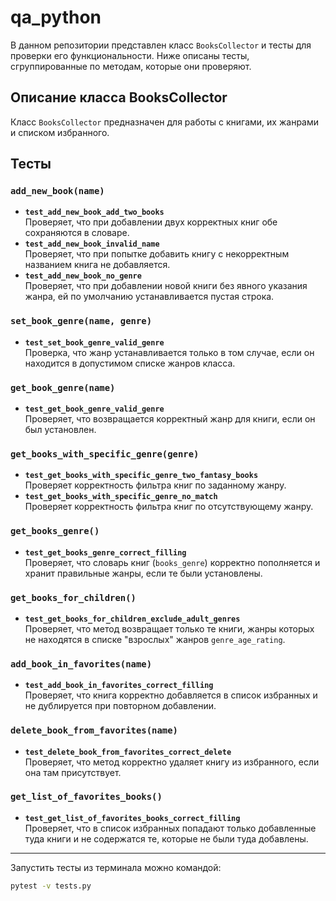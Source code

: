 # qa_python

В данном репозитории представлен класс `BooksCollector` и тесты для проверки его функциональности. Ниже описаны тесты, сгруппированные по методам, которые они проверяют.

## Описание класса BooksCollector

Класс `BooksCollector` предназначен для работы с книгами, их жанрами и списком избранного. 

## Тесты

### `add_new_book(name)`
- **`test_add_new_book_add_two_books`**  
  Проверяет, что при добавлении двух корректных книг обе сохраняются в словаре.
- **`test_add_new_book_invalid_name`**  
  Проверяет, что при попытке добавить книгу с некорректным названием книга не добавляется.
- **`test_add_new_book_no_genre`**  
  Проверяет, что при добавлении новой книги без явного указания жанра, ей по умолчанию устанавливается пустая строка.

### `set_book_genre(name, genre)`
- **`test_set_book_genre_valid_genre`**  
  Проверка, что жанр устанавливается только в том случае, если он находится в допустимом списке жанров класса.

### `get_book_genre(name)`
- **`test_get_book_genre_valid_genre`**  
  Проверяет, что возвращается корректный жанр для книги, если он был установлен.

### `get_books_with_specific_genre(genre)`
- **`test_get_books_with_specific_genre_two_fantasy_books`**  
  Проверяет корректность фильтра книг по заданному жанру.
- **`test_get_books_with_specific_genre_no_match`**  
  Проверяет корректность фильтра книг по отсутствующему жанру.

### `get_books_genre()`
- **`test_get_books_genre_correct_filling`**  
  Проверяет, что словарь книг (`books_genre`) корректно пополняется и хранит правильные жанры, если те были установлены.

### `get_books_for_children()`
- **`test_get_books_for_children_exclude_adult_genres`**  
  Проверяет, что метод возвращает только те книги, жанры которых не находятся в списке "взрослых" жанров `genre_age_rating`.

### `add_book_in_favorites(name)`
- **`test_add_book_in_favorites_correct_filling`**  
  Проверяет, что книга корректно добавляется в список избранных и не дублируется при повторном добавлении.

### `delete_book_from_favorites(name)`
- **`test_delete_book_from_favorites_correct_delete`**  
  Проверяет, что метод корректно удаляет книгу из избранного, если она там присутствует.

### `get_list_of_favorites_books()`
- **`test_get_list_of_favorites_books_сorrect_filling`**  
  Проверяет, что в список избранных попадают только добавленные туда книги и не содержатся те, которые не были туда добавлены.

---

Запустить тесты из терминала можно командой:
```bash
pytest -v tests.py
